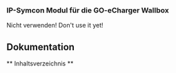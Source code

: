 ### IP-Symcon Modul für die GO-eCharger Wallbox

Nicht verwenden! Don't use it yet!

## Dokumentation

** Inhaltsverzeichnis **
